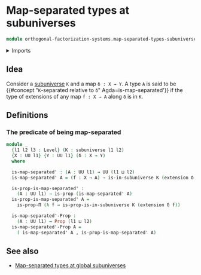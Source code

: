# Map-separated types at subuniverses

```agda
module orthogonal-factorization-systems.map-separated-types-subuniverses where
```

<details><summary>Imports</summary>

```agda
open import foundation.dependent-pair-types
open import foundation.subuniverses
open import foundation.universe-levels

open import foundation-core.identity-types
open import foundation-core.propositions

open import orthogonal-factorization-systems.extensions-maps
```

</details>

## Idea

Consider a [subuniverse](foundation.subuniverses.md) `K` and a map `δ : X → Y`.
A type `A` is said to be
{{#concept "`K`-separated relative to `δ`" Agda=is-map-separated'}} if the type
of extensions of any map `f : X → A` along `δ` is in `K`.

## Definitions

### The predicate of being map-separated

```agda
module _
  {l1 l2 l3 : Level} (K : subuniverse l1 l2)
  {X : UU l1} {Y : UU l1} (δ : X → Y)
  where

  is-map-separated' : (A : UU l1) → UU (l1 ⊔ l2)
  is-map-separated' A = (f : X → A) → is-in-subuniverse K (extension δ f)

  is-prop-is-map-separated' :
    (A : UU l1) → is-prop (is-map-separated' A)
  is-prop-is-map-separated' A =
    is-prop-Π (λ f → is-prop-is-in-subuniverse K (extension δ f))

  is-map-separated'-Prop :
    (A : UU l1) → Prop (l1 ⊔ l2)
  is-map-separated'-Prop A =
    ( is-map-separated' A , is-prop-is-map-separated' A)
```

## See also

- [Map-separated types at global subuniverses](orthogonal-factorization-systems.map-separated-types-global-subuniverses.md)
